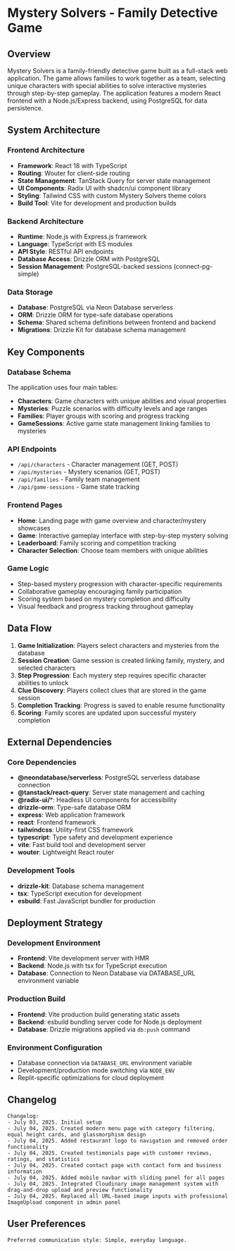 # Mystery Solvers - Family Detective Game

## Overview

Mystery Solvers is a family-friendly detective game built as a full-stack web application. The game allows families to work together as a team, selecting unique characters with special abilities to solve interactive mysteries through step-by-step gameplay. The application features a modern React frontend with a Node.js/Express backend, using PostgreSQL for data persistence.

## System Architecture

### Frontend Architecture
- **Framework**: React 18 with TypeScript
- **Routing**: Wouter for client-side routing
- **State Management**: TanStack Query for server state management
- **UI Components**: Radix UI with shadcn/ui component library
- **Styling**: Tailwind CSS with custom Mystery Solvers theme colors
- **Build Tool**: Vite for development and production builds

### Backend Architecture
- **Runtime**: Node.js with Express.js framework
- **Language**: TypeScript with ES modules
- **API Style**: RESTful API endpoints
- **Database Access**: Drizzle ORM with PostgreSQL
- **Session Management**: PostgreSQL-backed sessions (connect-pg-simple)

### Data Storage
- **Database**: PostgreSQL via Neon Database serverless
- **ORM**: Drizzle ORM for type-safe database operations
- **Schema**: Shared schema definitions between frontend and backend
- **Migrations**: Drizzle Kit for database schema management

## Key Components

### Database Schema
The application uses four main tables:
- **Characters**: Game characters with unique abilities and visual properties
- **Mysteries**: Puzzle scenarios with difficulty levels and age ranges
- **Families**: Player groups with scoring and progress tracking
- **GameSessions**: Active game state management linking families to mysteries

### API Endpoints
- `/api/characters` - Character management (GET, POST)
- `/api/mysteries` - Mystery scenarios (GET, POST)
- `/api/families` - Family team management
- `/api/game-sessions` - Game state tracking

### Frontend Pages
- **Home**: Landing page with game overview and character/mystery showcases
- **Game**: Interactive gameplay interface with step-by-step mystery solving
- **Leaderboard**: Family scoring and competition tracking
- **Character Selection**: Choose team members with unique abilities

### Game Logic
- Step-based mystery progression with character-specific requirements
- Collaborative gameplay encouraging family participation
- Scoring system based on mystery completion and difficulty
- Visual feedback and progress tracking throughout gameplay

## Data Flow

1. **Game Initialization**: Players select characters and mysteries from the database
2. **Session Creation**: Game session is created linking family, mystery, and selected characters
3. **Step Progression**: Each mystery step requires specific character abilities to unlock
4. **Clue Discovery**: Players collect clues that are stored in the game session
5. **Completion Tracking**: Progress is saved to enable resume functionality
6. **Scoring**: Family scores are updated upon successful mystery completion

## External Dependencies

### Core Dependencies
- **@neondatabase/serverless**: PostgreSQL serverless database connection
- **@tanstack/react-query**: Server state management and caching
- **@radix-ui/***: Headless UI components for accessibility
- **drizzle-orm**: Type-safe database ORM
- **express**: Web application framework
- **react**: Frontend framework
- **tailwindcss**: Utility-first CSS framework
- **typescript**: Type safety and development experience
- **vite**: Fast build tool and development server
- **wouter**: Lightweight React router

### Development Tools
- **drizzle-kit**: Database schema management
- **tsx**: TypeScript execution for development
- **esbuild**: Fast JavaScript bundler for production

## Deployment Strategy

### Development Environment
- **Frontend**: Vite development server with HMR
- **Backend**: Node.js with tsx for TypeScript execution
- **Database**: Connection to Neon Database via DATABASE_URL environment variable

### Production Build
- **Frontend**: Vite production build generating static assets
- **Backend**: esbuild bundling server code for Node.js deployment
- **Database**: Drizzle migrations applied via `db:push` command

### Environment Configuration
- Database connection via `DATABASE_URL` environment variable
- Development/production mode switching via `NODE_ENV`
- Replit-specific optimizations for cloud deployment

## Changelog

```
Changelog:
- July 03, 2025. Initial setup
- July 04, 2025. Created modern menu page with category filtering, equal height cards, and glassmorphism design
- July 04, 2025. Added restaurant logo to navigation and removed order functionality
- July 04, 2025. Created testimonials page with customer reviews, ratings, and statistics
- July 04, 2025. Created contact page with contact form and business information
- July 04, 2025. Added mobile navbar with sliding panel for all pages
- July 04, 2025. Integrated Cloudinary image management system with drag-and-drop upload and preview functionality
- July 04, 2025. Replaced all URL-based image inputs with professional ImageUpload component in admin panel
```

## User Preferences

```
Preferred communication style: Simple, everyday language.
```